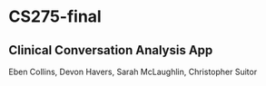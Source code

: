 # CS275-final
## Clinical Conversation Analysis App
Eben Collins, Devon Havers, Sarah McLaughlin, Christopher Suitor
